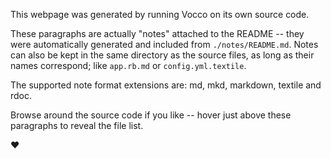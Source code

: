 

This webpage was generated by running Vocco on its own source code.

These paragraphs are actually "notes" attached to the README -- they were automatically generated and included from `./notes/README.md`. Notes can also be kept in the same directory as the source files, as long as their names correspond; like `app.rb.md` or `config.yml.textile`.

The supported note format extensions are: md, mkd, markdown, textile and rdoc.

Browse around the source code if you like -- hover just above these paragraphs to reveal the file list.

&hearts;
